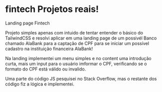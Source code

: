 # fintech Projetos reais!

Landing page Fintech

Projeto simples apenas com intuido de tentar entender o básico do TailwindCSS e resolvi aplicar em uma landing page de um possivél Banco chamado AlaBank para a captação de CPF para se iniciar um possível cadastro na instituição financeira AlaBank!

Na landing implementei um menu simples e no content uma introdução curta, mais um input para o usuário imformar o CPF, verificando se o formato do CPF está válido ou invalido.

Uma parte do código JS pesquisei no Stack Overflow, mas o restante dos código fiz a lógica e implementei.
